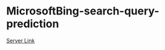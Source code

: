 # MicrosoftBing-search-query-prediction 

[Server Link](https://souravsdlboy.pythonanywhere.com/bing_search)
